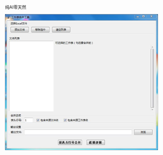纯AI零天然

![示意图](https://github.com/mathgirl796/ExcelMerger/blob/main/%E7%A4%BA%E6%84%8F%E5%9B%BE.jpg)
